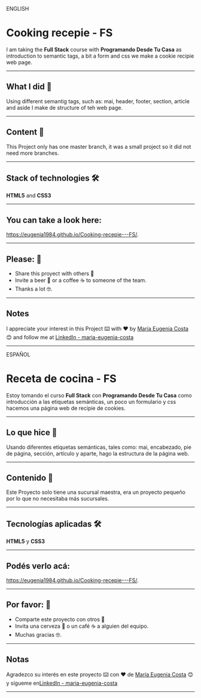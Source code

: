 ENGLISH

# Cooking recepie - FS

I am taking the **Full Stack** course with **Programando Desde Tu Casa** as introduction to semantic tags, a bit a form and css we make a cookie recipie web page.

---

## What I did 🚀

Using different semantig tags, such as: mai, header, footer, section, article and aside I make de structure of teh web page.

---

## Content 🚀

This Project only has one master branch, it was a small project so it did not need more branches.

---

## Stack of technologies 🛠️

**HTML5** and **CSS3**

---

## You can take a look here: 

https://eugenia1984.github.io/Cooking-recepie---FS/.

---

## Please: 🎁

* Share this proyect with others 📢
* Invite a beer 🍺 or a coffee ☕  to someone of the team. 
* Thanks a lot 🤓.

---

## Notes
I appreciate your interest in this Project ⌨️ with ❤️ by [María Eugenia Costa](https://github.com/eugenia1984) 😊 and follow me at [LinkedIn - maria-eugenia-costa](https://www.linkedin.com/in/maria-eugenia-costa/)

---

ESPAÑOL

# Receta de cocina - FS

Estoy tomando el curso **Full Stack** con **Programando Desde Tu Casa** como introducción a las etiquetas semánticas, un poco un formulario y css hacemos una página web de recipie de cookies.

---

## Lo que hice 🚀

Usando diferentes etiquetas semánticas, tales como: mai, encabezado, pie de página, sección, artículo y aparte, hago la estructura de la página web.

---

## Contenido 🚀

Este Proyecto solo tiene una sucursal maestra, era un proyecto pequeño por lo que no necesitaba más sucursales.

---

## Tecnologías aplicadas 🛠️

**HTML5** y **CSS3**

---

## Podés verlo acá: 

https://eugenia1984.github.io/Cooking-recepie---FS/.

---

## Por favor: 🎁

* Comparte este proyecto con otros 📢
* Invita una cerveza 🍺 o un café ☕ a alguien del equipo.
* Muchas gracias 🤓.

---

## Notas
Agradezco su interés en este proyecto ⌨️ con ❤️ de [María Eugenia Costa](https://github.com/eugenia1984) 😊 y sígueme en[LinkedIn - maria-eugenia-costa](https://www.linkedin.com/in/maria-eugenia-costa/)


---

